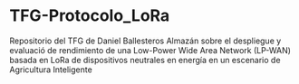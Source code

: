 # TFG-Protocolo_LoRa
Repositorio del TFG de Daniel Ballesteros Almazán sobre el despliegue y evaluació de rendimiento de una Low-Power Wide Area Network (LP-WAN) basada en LoRa de dispositivos neutrales en energía en un escenario de Agricultura Inteligente
